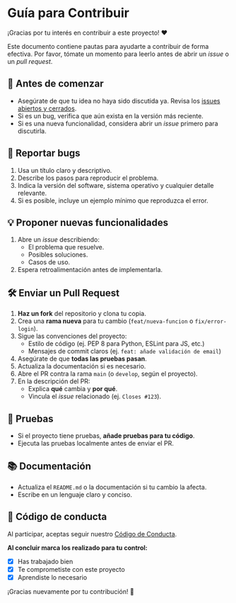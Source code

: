 # Guía para Contribuir

¡Gracias por tu interés en contribuir a este proyecto! ❤️

Este documento contiene pautas para ayudarte a contribuir de forma efectiva. Por favor, tómate un momento para leerlo antes de abrir un *issue* o un *pull request*.

## 📌 Antes de comenzar

- Asegúrate de que tu idea no haya sido discutida ya. Revisa los [issues abiertos y cerrados](../../issues).
- Si es un bug, verifica que aún exista en la versión más reciente.
- Si es una nueva funcionalidad, considera abrir un *issue* primero para discutirla.

## 🐛 Reportar bugs

1. Usa un título claro y descriptivo.
2. Describe los pasos para reproducir el problema.
3. Indica la versión del software, sistema operativo y cualquier detalle relevante.
4. Si es posible, incluye un ejemplo mínimo que reproduzca el error.

## 💡 Proponer nuevas funcionalidades

1. Abre un *issue* describiendo:
   - El problema que resuelve.
   - Posibles soluciones.
   - Casos de uso.
2. Espera retroalimentación antes de implementarla.

## 🛠️ Enviar un Pull Request

1. **Haz un fork** del repositorio y clona tu copia.
2. Crea una **rama nueva** para tu cambio (`feat/nueva-funcion` o `fix/error-login`).
3. Sigue las convenciones del proyecto:
   - Estilo de código (ej. PEP 8 para Python, ESLint para JS, etc.)
   - Mensajes de commit claros (ej. `feat: añade validación de email`)
4. Asegúrate de que **todas las pruebas pasan**.
5. Actualiza la documentación si es necesario.
6. Abre el PR contra la rama `main` (o `develop`, según el proyecto).
7. En la descripción del PR:
   - Explica **qué** cambia y **por qué**.
   - Vincula el *issue* relacionado (ej. `Closes #123`).

## 🧪 Pruebas

- Si el proyecto tiene pruebas, **añade pruebas para tu código**.
- Ejecuta las pruebas localmente antes de enviar el PR.

## 📚 Documentación

- Actualiza el `README.md` o la documentación si tu cambio la afecta.
- Escribe en un lenguaje claro y conciso.

## 🤝 Código de conducta

Al participar, aceptas seguir nuestro [Código de Conducta](CODE_OF_CONDUCT.md).

**Al concluir marca los realizado para tu control:**

 - [x] Has trabajado bien
 - [x] Te comprometiste con este proyecto
 - [x] Aprendiste lo necesario

¡Gracias nuevamente por tu contribución! 🙌
<!--stackedit_data:
eyJoaXN0b3J5IjpbMTk4MTczNzk2MF19
-->